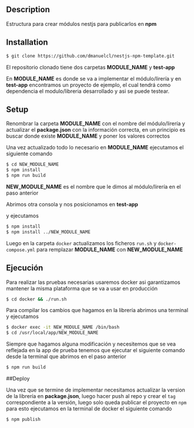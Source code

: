
## Description

Estructura para crear módulos nestjs para publicarlos en **npm**

## Installation

```bash
$ git clone https://github.com/dmanuelcl/nestjs-npm-template.git
```

El repositorio clonado tiene dos carpetas **MODULE_NAME** y **test-app**

En **MODULE_NAME** es donde se va a implementar el módulo/lirería y en **test-app** encontramos un proyecto de ejemplo, el cual tendrá como dependencia el modulo/libreria desarrollado y asi se puede testear.


## Setup


Renombrar la carpeta **MODULE_NAME** con el nombre del módulo/lirería y actualizar el **package.json** con la información correcta, en un principio es buscar donde existe  **MODULE_NAME** y poner los valores correctos

Una vez actualizado todo lo necesario en  **MODULE_NAME** ejecutamos el siguiente comando

```bash
$ cd NEW_MODULE_NAME
$ npm install
$ npm run build
```
 **NEW\_MODULE\_NAME** es el nombre que le dimos al módulo/lirería  en el paso anterior


Abrimos otra consola y nos posicionamos en **test-app**

y ejecutamos

```bash
$ npm install
$ npm install ../NEW_MODULE_NAME
```

Luego en la carpeta `docker` actualizamos los ficheros `run.sh` y `docker-compose.yml` para remplazar **MODULE_NAME** con **NEW\_MODULE\_NAME**


## Ejecución 

Para realizar las pruebas necesarias usaremos docker asi garantizamos mantener la misma plataforma que se va a usar en producción

```bash
$ cd docker && ./run.sh
```

Para compilar los cambios que hagamos en la librería abrimos una terminal y ejecutamos

```bash
$ docker exec -it NEW_MODULE_NAME /bin/bash
$ cd /usr/local/app/NEW_MODULE_NAME
```

Siempre que hagamos alguna modificación y necesitemos que se vea reflejada en la app de prueba tenemos que ejecutar el siguiente comando desde la terminal que abrimos en el paso anterior
```bash
$ npm run build
```


##Deploy

Una vez que se termine de implementar necesitamos actualizar la version de la librería en **package.json**, luego hacer push al repo y crear el `tag` correspondiente a la versión, luego solo queda publicar el proyecto en `npm` para esto ejecutamos en la terminal de docker el siguiente comando

```bash
$ npm publish
```

